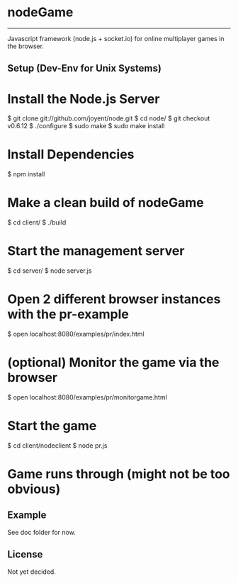 # nodeGame
---

Javascript framework (node.js + socket.io) for online multiplayer games in the browser.

## Setup (Dev-Env for Unix Systems)

  # Install the Node.js Server
  $ git clone git://github.com/joyent/node.git
  $ cd node/
  $ git checkout v0.6.12
  $ ./configure
  $ sudo make
  $ sudo make install
  
  # Install Dependencies
  $ npm install
  
  # Make a clean build of nodeGame
  $ cd client/
  $ ./build
  
  # Start the management server
  $ cd server/
  $ node server.js
  
  # Open 2 different browser instances with the pr-example
  $ open localhost:8080/examples/pr/index.html
  
  # (optional) Monitor the game via the browser
  $ open localhost:8080/examples/pr/monitorgame.html
  
  # Start the game
  $ cd client/nodeclient
  $ node pr.js
  
  # Game runs through (might not be too obvious)

## Example

See doc folder for now.

## License

Not yet decided.
